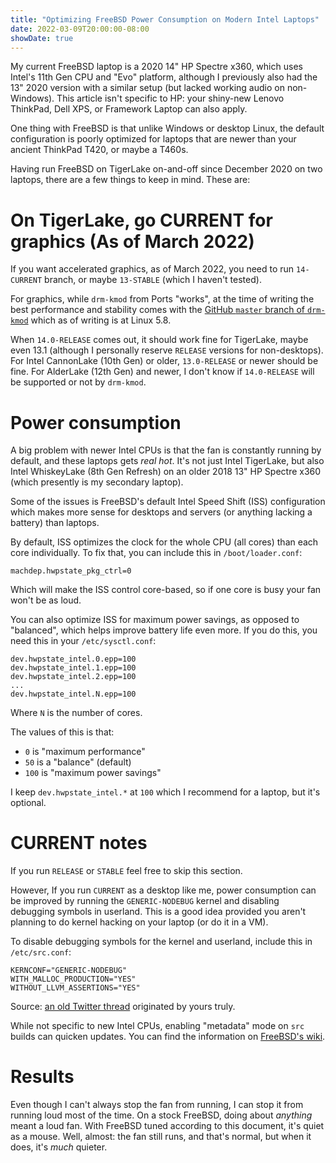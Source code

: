 ```yaml
---
title: "Optimizing FreeBSD Power Consumption on Modern Intel Laptops"
date: 2022-03-09T20:00:00-08:00
showDate: true
---
```


My current FreeBSD laptop is a 2020 14" HP Spectre x360, which uses Intel's
11th Gen CPU and "Evo" platform, although I previously also had the 13" 2020
version with a similar setup (but lacked working audio on non-Windows). This
article isn't specific to HP: your shiny-new Lenovo ThinkPad, Dell XPS, or
Framework Laptop can also apply.

One thing with FreeBSD is that unlike Windows or desktop Linux, the default
configuration is poorly optimized for laptops that are newer than your ancient
ThinkPad T420, or maybe a T460s.

Having run FreeBSD on TigerLake on-and-off since December 2020 on two laptops,
there are a few things to keep in mind. These are:

# On TigerLake, go CURRENT for graphics (As of March 2022)

If you want accelerated graphics, as of March 2022, you need to run
`14-CURRENT` branch, or maybe `13-STABLE` (which I haven't tested). 

For graphics, while `drm-kmod` from Ports "works", at the time of writing the
best performance and stability comes with the
[GitHub `master` branch of `drm-kmod`](https://github.com/freebsd/drm-kmod)
which as of writing is at Linux 5.8.

When `14.0-RELEASE` comes out, it should work fine for TigerLake, maybe even
13.1 (although I personally reserve `RELEASE` versions for non-desktops). For
Intel CannonLake (10th Gen) or older, `13.0-RELEASE` or newer should be fine.
For AlderLake (12th Gen) and newer, I don't know if `14.0-RELEASE` will be
supported or not by `drm-kmod`.

# Power consumption

A big problem with newer Intel CPUs is that the fan is constantly running by
default, and these laptops gets *real hot*. It's not just Intel TigerLake, but
also Intel WhiskeyLake (8th Gen Refresh) on an older 2018 13" HP Spectre x360
(which presently is my secondary laptop).

Some of the issues is FreeBSD's default Intel Speed Shift (ISS) configuration
which makes more sense for desktops and servers (or anything lacking a battery)
than laptops.

By default, ISS optimizes the clock for the whole CPU (all cores) than each
core individually. To fix that, you can include this in `/boot/loader.conf`:

    machdep.hwpstate_pkg_ctrl=0

Which will make the ISS control core-based, so if one core is busy your fan
won't be as loud.

You can also optimize ISS for maximum power savings, as opposed to "balanced",
which helps improve battery life even more. If you do this, you need this in
your `/etc/sysctl.conf`:

    dev.hwpstate_intel.0.epp=100
    dev.hwpstate_intel.1.epp=100
    dev.hwpstate_intel.2.epp=100
    ...
    dev.hwpstate_intel.N.epp=100

Where `N` is the number of cores.

The values of this is that:

 * `0` is "maximum performance"
 * `50` is a "balance" (default)
 * `100` is "maximum power savings"

I keep `dev.hwpstate_intel.*` at `100` which I recommend for a laptop, but it's
optional.

# CURRENT notes

If you run `RELEASE` or `STABLE` feel free to skip this section.

However, If you run `CURRENT` as a desktop like me, power consumption can be
improved by running the `GENERIC-NODEBUG` kernel and disabling debugging
symbols in userland. This is a good idea provided you aren't planning to do
kernel hacking on your laptop (or do it in a VM).

To disable debugging symbols for the kernel and userland, include this in
`/etc/src.conf`:

    KERNCONF="GENERIC-NODEBUG"
    WITH_MALLOC_PRODUCTION="YES"
    WITHOUT_LLVM_ASSERTIONS="YES"

Source: [an old Twitter thread](https://twitter.com/FreeBSDHelp/status/1335089284701818881) originated by yours truly.

While not specific to new Intel CPUs, enabling "metadata" mode on `src` builds
can quicken updates. You can find the information on
[FreeBSD's wiki](https://wiki.freebsd.org/MetaMode).

# Results

Even though I can't always stop the fan from running, I can stop it from
running loud most of the time. On a stock FreeBSD, doing about *anything* meant
a loud fan. With FreeBSD tuned according to this document, it's quiet as a
mouse. Well, almost: the fan still runs, and that's normal, but when it does,
it's *much* quieter.
